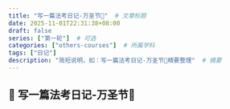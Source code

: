```yaml
---
title: "写一篇法考日记-万圣节🎃"  # 文章标题
date: 2025-11-01T22:31:38+08:00
draft: false
series: ["第一轮"]  # 可选
categories: ["others-courses"]  # 所属学科
tags: ["日记"]
description: "简短说明，如：写一篇法考日记-万圣节🎃精要整理"  # 摘要
---
```


## 📘 写一篇法考日记-万圣节🎃
